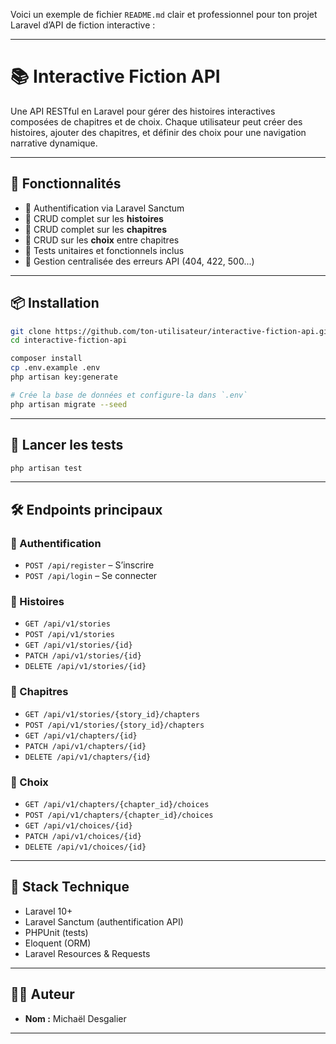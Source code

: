 Voici un exemple de fichier `README.md` clair et professionnel pour ton projet Laravel d’API de fiction interactive :

---

# 📚 Interactive Fiction API

Une API RESTful en Laravel pour gérer des histoires interactives composées de chapitres et de choix. Chaque utilisateur peut créer des histoires, ajouter des chapitres, et définir des choix pour une navigation narrative dynamique.

---

## 🚀 Fonctionnalités

* 🔐 Authentification via Laravel Sanctum
* 📘 CRUD complet sur les **histoires**
* 📄 CRUD complet sur les **chapitres**
* 🔀 CRUD sur les **choix** entre chapitres
* 🧪 Tests unitaires et fonctionnels inclus
* 🧾 Gestion centralisée des erreurs API (404, 422, 500...)

---

## 📦 Installation

```bash
git clone https://github.com/ton-utilisateur/interactive-fiction-api.git
cd interactive-fiction-api

composer install
cp .env.example .env
php artisan key:generate

# Crée la base de données et configure-la dans `.env`
php artisan migrate --seed
```

---

## 🧪 Lancer les tests

```bash
php artisan test
```

---

## 🛠️ Endpoints principaux

### 🔑 Authentification

* `POST /api/register` – S’inscrire
* `POST /api/login` – Se connecter

### 📘 Histoires

* `GET /api/v1/stories`
* `POST /api/v1/stories`
* `GET /api/v1/stories/{id}`
* `PATCH /api/v1/stories/{id}`
* `DELETE /api/v1/stories/{id}`

### 📄 Chapitres

* `GET /api/v1/stories/{story_id}/chapters`
* `POST /api/v1/stories/{story_id}/chapters`
* `GET /api/v1/chapters/{id}`
* `PATCH /api/v1/chapters/{id}`
* `DELETE /api/v1/chapters/{id}`

### 🔀 Choix

* `GET /api/v1/chapters/{chapter_id}/choices`
* `POST /api/v1/chapters/{chapter_id}/choices`
* `GET /api/v1/choices/{id}`
* `PATCH /api/v1/choices/{id}`
* `DELETE /api/v1/choices/{id}`

---

## 🧰 Stack Technique

* Laravel 10+
* Laravel Sanctum (authentification API)
* PHPUnit (tests)
* Eloquent (ORM)
* Laravel Resources & Requests

---

## 🧑‍💻 Auteur

* **Nom :** Michaël Desgalier

---